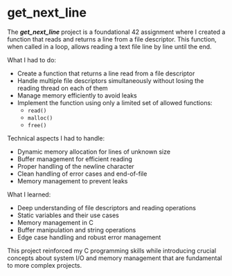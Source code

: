 # get_next_line

The ***get_next_line*** project is a foundational 42 assignment where I created a function that reads and returns a line from a file descriptor. This function, when called in a loop, allows reading a text file line by line until the end.

What I had to do:
* Create a function that returns a line read from a file descriptor
* Handle multiple file descriptors simultaneously without losing the reading thread on each of them
* Manage memory efficiently to avoid leaks
* Implement the function using only a limited set of allowed functions:
  * `read()`
  * `malloc()`
  * `free()`

Technical aspects I had to handle:
* Dynamic memory allocation for lines of unknown size
* Buffer management for efficient reading
* Proper handling of the newline character
* Clean handling of error cases and end-of-file
* Memory management to prevent leaks

What I learned:
* Deep understanding of file descriptors and reading operations
* Static variables and their use cases
* Memory management in C
* Buffer manipulation and string operations
* Edge case handling and robust error management

This project reinforced my C programming skills while introducing crucial concepts about system I/O and memory management that are fundamental to more complex projects.